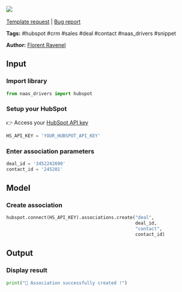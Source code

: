 <a href="https://app.naas.ai/user-redirect/naas/downloader?url=https://raw.githubusercontent.com/jupyter-naas/awesome-notebooks/master/HubSpot/HubSpot_Associate_contact_to_deal.ipynb" target="_parent"><img src="https://naasai-public.s3.eu-west-3.amazonaws.com/open_in_naas.svg"/></a><br><br><a href="https://github.com/jupyter-naas/awesome-notebooks/issues/new?assignees=&labels=&template=template-request.md&title=Tool+-+Action+of+the+notebook+">Template request</a> | <a href="https://github.com/jupyter-naas/awesome-notebooks/issues/new?assignees=&labels=bug&template=bug_report.md&title=HubSpot+-+Associate+contact+to+deal:+Error+short+description">Bug report</a>

**Tags:** #hubspot #crm #sales #deal #contact #naas_drivers #snippet

**Author:** [Florent Ravenel](https://www.linkedin.com/in/florent-ravenel/)

## Input

### Import library


```python
from naas_drivers import hubspot
```

### Setup your HubSpot
👉 Access your [HubSpot API key](https://knowledge.hubspot.com/integrations/how-do-i-get-my-hubspot-api-key)


```python
HS_API_KEY = 'YOUR_HUBSPOT_API_KEY'
```

### Enter association parameters


```python
deal_id = '3452242690'
contact_id = '245201'
```

## Model

### Create association


```python
hubspot.connect(HS_API_KEY).associations.create("deal",
                                                deal_id,
                                                "contact",
                                                contact_id)
```

## Output

### Display result


```python
print("🙌 Association successfully created !")
```
